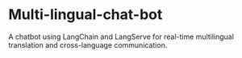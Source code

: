 # Multi-lingual-chat-bot
A chatbot using LangChain and LangServe for real-time multilingual translation and cross-language communication.
